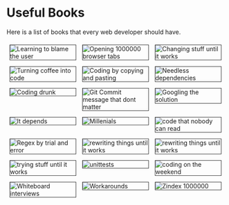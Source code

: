 # Useful Books

Here is a list of books that every web developer should have.

<section style="display: flex; 
            flex-direction: row;
            flex-wrap: wrap;
            justify-content: flex-start;
            align-items: flex-start;
            margin-bottom: 2rem;">

<img alt="Learning to blame the user" src="../orly/blaming.jpg" style="flex-basis:30%; flex-grow:1; flex-shrink:0; height: auto; margin:0.5rem; outline:1px solid #333" />

<img alt="Opening 1000000 browser tabs" src="../orly/browsertabs.jpg" style="flex-basis:30%; flex-grow:1; flex-shrink:0; height: auto; margin:0.5rem; outline:1px solid #333" />

<img alt="Changing stuff until it works" src="../orly/changingstuff.jpg" style="flex-basis:30%; flex-grow:1; flex-shrink:0; height: auto; margin:0.5rem; outline:1px solid #333" />

<img alt="Turning coffee into code" src="../orly/coffee.jpg" style="flex-basis:30%; flex-grow:1; flex-shrink:0; height: auto; margin:0.5rem; outline:1px solid #333" />

<img alt="Coding by copying and pasting" src="../orly/copypaste.jpg" style="flex-basis:30%; flex-grow:1; flex-shrink:0; height: auto; margin:0.5rem; outline:1px solid #333" />

<img alt="Needless dependencies" src="../orly/dependecies.jpg" style="flex-basis:30%; flex-grow:1; flex-shrink:0; height: auto; margin:0.5rem; outline:1px solid #333" />

<img alt="Coding drunk" src="../orly/drunk.jpg" style="flex-basis:30%; flex-grow:1; flex-shrink:0; height: auto; margin:0.5rem; outline:1px solid #333" />

<img alt="Git Commit message that dont matter" src="../orly/gitcommit.jpg" style="flex-basis:30%; flex-grow:1; flex-shrink:0; height: auto; margin:0.5rem; outline:1px solid #333" />

<img alt="Googling the solution" src="../orly/googling.jpg" style="flex-basis:30%; flex-grow:1; flex-shrink:0; height: auto; margin:0.5rem; outline:1px solid #333" />

<img alt="It depends" src="../orly/itdepends.jpg" style="flex-basis:30%; flex-grow:1; flex-shrink:0; height: auto; margin:0.5rem; outline:1px solid #333" />

<img alt="Millenials" src="../orly/millenials.png" style="flex-basis:30%; flex-grow:1; flex-shrink:0; height: auto; margin:0.5rem; outline:1px solid #333" />

<img alt="code that nobody can read" src="../orly/nobodycanread.jpg" style="flex-basis:30%; flex-grow:1; flex-shrink:0; height: auto; margin:0.5rem; outline:1px solid #333" />

<img alt="Regex by trial and error" src="../orly/regex.jpg" style="flex-basis:30%; flex-grow:1; flex-shrink:0; height: auto; margin:0.5rem; outline:1px solid #333" />

<img alt="rewriting things until it works" src="../orly/rewriting.jpg" style="flex-basis:30%; flex-grow:1; flex-shrink:0; height: auto; margin:0.5rem; outline:1px solid #333" />

<img alt="rewriting things until it works" src="../orly/security.jpg" style="flex-basis:30%; flex-grow:1; flex-shrink:0; height: auto; margin:0.5rem; outline:1px solid #333" />

<img alt="trying stuff until it works" src="../orly/tryingstuff.jpg" style="flex-basis:30%; flex-grow:1; flex-shrink:0; height: auto; margin:0.5rem; outline:1px solid #333" />

<img alt="unittests" src="../orly/unittests.jpg" style="flex-basis:30%; flex-grow:1; flex-shrink:0; height: auto; margin:0.5rem; outline:1px solid #333" />

<img alt="coding on the weekend" src="../orly/weekend.jpg" style="flex-basis:30%; flex-grow:1; flex-shrink:0; height: auto; margin:0.5rem; outline:1px solid #333" />

<img alt="Whiteboard interviews" src="../orly/whiteboard.jpg" style="flex-basis:30%; flex-grow:1; flex-shrink:0; height: auto; margin:0.5rem; outline:1px solid #333" />

<img alt="Workarounds" src="../orly/workarounds.jpg" style="flex-basis:30%; flex-grow:1; flex-shrink:0; height: auto; margin:0.5rem; outline:1px solid #333" />

<img alt="Zindex 1000000" src="../orly/zindex.jpg" style="flex-basis:30%; flex-grow:1; flex-shrink:0; height: auto; margin:0.5rem; outline:1px solid #333" />

</section>